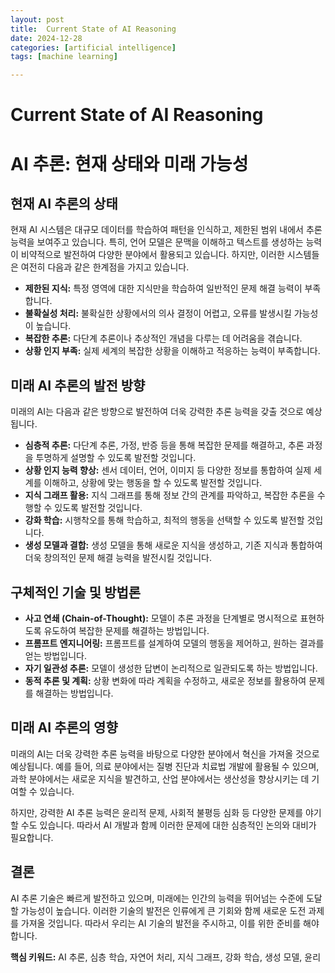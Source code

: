 ```yaml
---
layout: post
title:  Current State of AI Reasoning 
date: 2024-12-28
categories: [artificial intelligence]
tags: [machine learning]

---
```



# Current State of AI Reasoning 

# AI 추론: 현재 상태와 미래 가능성

## 현재 AI 추론의 상태

현재 AI 시스템은 대규모 데이터를 학습하여 패턴을 인식하고, 제한된 범위 내에서 추론 능력을 보여주고 있습니다. 특히, 언어 모델은 문맥을 이해하고 텍스트를 생성하는 능력이 비약적으로 발전하여 다양한 분야에서 활용되고 있습니다. 하지만, 이러한 시스템들은 여전히 다음과 같은 한계점을 가지고 있습니다.

* **제한된 지식:** 특정 영역에 대한 지식만을 학습하여 일반적인 문제 해결 능력이 부족합니다.
* **불확실성 처리:** 불확실한 상황에서의 의사 결정이 어렵고, 오류를 발생시킬 가능성이 높습니다.
* **복잡한 추론:** 다단계 추론이나 추상적인 개념을 다루는 데 어려움을 겪습니다.
* **상황 인지 부족:** 실제 세계의 복잡한 상황을 이해하고 적응하는 능력이 부족합니다.

## 미래 AI 추론의 발전 방향

미래의 AI는 다음과 같은 방향으로 발전하여 더욱 강력한 추론 능력을 갖출 것으로 예상됩니다.

* **심층적 추론:** 다단계 추론, 가정, 반증 등을 통해 복잡한 문제를 해결하고, 추론 과정을 투명하게 설명할 수 있도록 발전할 것입니다.
* **상황 인지 능력 향상:** 센서 데이터, 언어, 이미지 등 다양한 정보를 통합하여 실제 세계를 이해하고, 상황에 맞는 행동을 할 수 있도록 발전할 것입니다.
* **지식 그래프 활용:** 지식 그래프를 통해 정보 간의 관계를 파악하고, 복잡한 추론을 수행할 수 있도록 발전할 것입니다.
* **강화 학습:** 시행착오를 통해 학습하고, 최적의 행동을 선택할 수 있도록 발전할 것입니다.
* **생성 모델과 결합:** 생성 모델을 통해 새로운 지식을 생성하고, 기존 지식과 통합하여 더욱 창의적인 문제 해결 능력을 발전시킬 것입니다.

## 구체적인 기술 및 방법론

* **사고 연쇄 (Chain-of-Thought):** 모델이 추론 과정을 단계별로 명시적으로 표현하도록 유도하여 복잡한 문제를 해결하는 방법입니다.
* **프롬프트 엔지니어링:** 프롬프트를 설계하여 모델의 행동을 제어하고, 원하는 결과를 얻는 방법입니다.
* **자기 일관성 추론:** 모델이 생성한 답변이 논리적으로 일관되도록 하는 방법입니다.
* **동적 추론 및 계획:** 상황 변화에 따라 계획을 수정하고, 새로운 정보를 활용하여 문제를 해결하는 방법입니다.

## 미래 AI 추론의 영향

미래의 AI는 더욱 강력한 추론 능력을 바탕으로 다양한 분야에서 혁신을 가져올 것으로 예상됩니다. 예를 들어, 의료 분야에서는 질병 진단과 치료법 개발에 활용될 수 있으며, 과학 분야에서는 새로운 지식을 발견하고, 산업 분야에서는 생산성을 향상시키는 데 기여할 수 있습니다.

하지만, 강력한 AI 추론 능력은 윤리적 문제, 사회적 불평등 심화 등 다양한 문제를 야기할 수도 있습니다. 따라서 AI 개발과 함께 이러한 문제에 대한 심층적인 논의와 대비가 필요합니다.

## 결론

AI 추론 기술은 빠르게 발전하고 있으며, 미래에는 인간의 능력을 뛰어넘는 수준에 도달할 가능성이 높습니다. 이러한 기술의 발전은 인류에게 큰 기회와 함께 새로운 도전 과제를 가져올 것입니다. 따라서 우리는 AI 기술의 발전을 주시하고, 이를 위한 준비를 해야 합니다.

**핵심 키워드:** AI 추론, 심층 학습, 자연어 처리, 지식 그래프, 강화 학습, 생성 모델, 윤리



